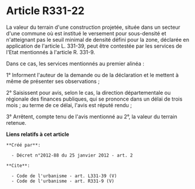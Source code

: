 # Article R331-22

La valeur du terrain d'une construction projetée, située dans un secteur d'une commune où est institué le versement pour
sous-densité et n'atteignant pas le seuil minimal de densité défini pour la zone, déclarée en application de l'article L.
331-39, peut être contestée par les services de l'Etat mentionnés à l'article R. 331-9. 

Dans ce cas, les services mentionnés au premier alinéa : 

1° Informent l'auteur de la demande ou de la déclaration et le mettent à même de présenter ses observations ; 

2° Saisissent pour avis, selon le cas, la direction départementale ou régionale des finances publiques, qui se prononce dans
un délai de trois mois ; au terme de ce délai, l'avis est réputé rendu ; 

3° Arrêtent, compte tenu de l'avis mentionné au 2°, la valeur du terrain retenue.

**Liens relatifs à cet article**

	**Créé par**:

	  - Décret n°2012-88 du 25 janvier 2012 - art. 2

	**Cite**:

	  - Code de l'urbanisme - art. L331-39 (V)
	  - Code de l'urbanisme - art. R331-9 (V)
